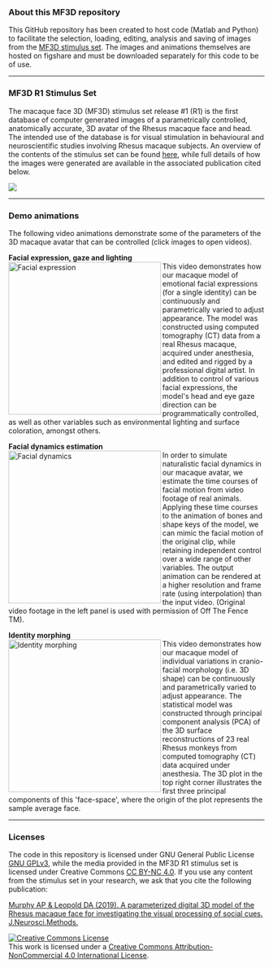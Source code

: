 ### About this MF3D repository
This GitHub repository has been created to host code (Matlab and Python) to facilitate the selection, loading, editing, analysis and saving of images from the [MF3D stimulus set](https://figshare.com/account/articles/8226029). The images and animations themselves are hosted on figshare and must be downloaded separately for this code to be of use.

---

### MF3D R1 Stimulus Set

The macaque face 3D (MF3D) stimulus set release #1 (R1) is the first database of computer generated images of a parametrically controlled, anatomically accurate, 3D avatar of the Rhesus macaque face and head. The intended use of the database is for visual stimulation in behavioural and neuroscientific studies involving Rhesus macaque subjects. An overview of the contents of the stimulus set can be found [here](https://github.com/MonkeyGone2Heaven/MF3D/wiki/MF3D-Release-%231), while full details of how the images were generated are available in the associated publication cited below. 

![](https://user-images.githubusercontent.com/7523776/58911022-ef7b2000-86e4-11e9-8a6a-ef9a44206a4e.png)

---

### Demo animations

The following video animations demonstrate some of the parameters of the 3D macaque avatar that can be controlled (click images to open videos).


**Facial expression, gaze and lighting**<br>
<a href="http://player.vimeo.com/video/326460055?autoplay=1" target="_blank">
<img align="left" src="https://user-images.githubusercontent.com/7523776/58974070-8ef4ed00-878f-11e9-82d4-1fef0473dcae.png" width="300" alt="Facial expression"></a>
This video demonstrates how our macaque model of emotional facial expressions (for a single identity) can be continuously and parametrically varied to adjust appearance. The model was constructed using computed tomography (CT) data from a real Rhesus macaque, acquired under anesthesia, and edited and rigged by a professional digital artist. In addition to control of various facial expressions, the model's head and eye gaze direction can be programmatically controlled, as well as other variables such as environmental lighting and surface coloration, amongst others.<br>


**Facial dynamics estimation**<br>
<a href="http://player.vimeo.com/video/329805226?autoplay=1" target="_blank">
<img align="left" src="https://user-images.githubusercontent.com/7523776/58974071-8ef4ed00-878f-11e9-8a31-c85cdcded431.png" width="300" alt="Facial dynamics"></a>
In order to simulate naturalistic facial dynamics in our macaque avatar, we estimate the time courses of facial motion from video footage of real animals. Applying these time courses to the animation of bones and shape keys of the model, we can mimic the facial motion of the original clip, while retaining independent control over a wide range of other variables. The output animation can be rendered at a higher resolution and frame rate (using interpolation) than the input video. (Original video footage in the left panel is used with permission of Off The Fence TM).<br>
 

**Identity morphing**<br>
<a href="http://player.vimeo.com/video/323447440?autoplay=1" target="_blank">
<img align="left" src="https://user-images.githubusercontent.com/7523776/58974073-8ef4ed00-878f-11e9-84f7-38b6fb8e15b4.png" width="300" alt="Identity morphing"></a>
This video demonstrates how our macaque model of individual variations in cranio-facial morphology (i.e. 3D shape) can be continuously and parametrically varied to adjust appearance. The statistical model was constructed through principal component analysis (PCA) of the 3D surface reconstructions of 23 real Rhesus monkeys from computed tomography (CT) data acquired under anesthesia. The 3D plot in the top right corner illustrates the first three principal components of this 'face-space', where the origin of the plot represents the sample average face.

 

---

### Licenses
The code in this repository is licensed under GNU General Public License [GNU GPLv3](https://choosealicense.com/licenses/gpl-3.0/#), while the media provided in the MF3D R1 stimulus set is licensed under Creative Commons [CC BY-NC 4.0](http://creativecommons.org/licenses/by-nc/4.0/).
If you use any content from the stimulus set in your research, we ask that you cite the following publication:

[Murphy AP & Leopold DA (2019). A parameterized digital 3D model of the Rhesus macaque face for investigating the visual processing of social cues. J.Neurosci.Methods. ](https://www.sciencedirect.com/journal/journal-of-neuroscience-methods)

<a rel="license" href="http://creativecommons.org/licenses/by-nc/4.0/"><img alt="Creative Commons License" style="border-width:0" src="https://i.creativecommons.org/l/by-nc/4.0/88x31.png" /></a><br />This work is licensed under a <a rel="license" href="http://creativecommons.org/licenses/by-nc/4.0/">Creative Commons Attribution-NonCommercial 4.0 International License</a>.

